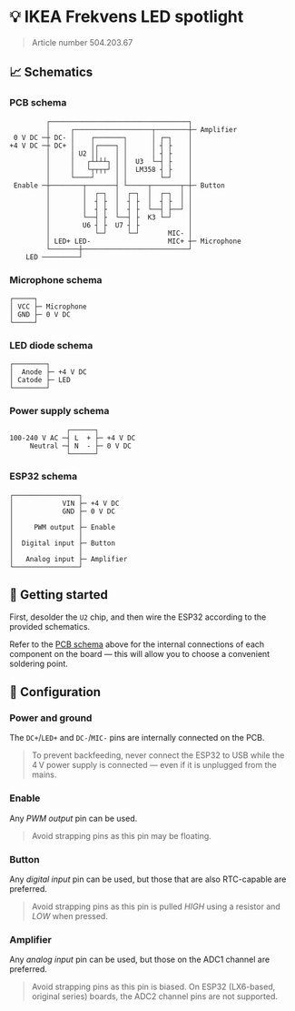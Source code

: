 # 💡 IKEA Frekvens LED spotlight

> Article number 504.203.67

## 📈 Schematics

### PCB schema

```text
         ┌──────────────────────────────────┐
         │     ┌───────────────────┬────────┼─ Amplifier
 0 V DC ─┼ DC- │    ┌───────┐      │ ┌─┐    │
+4 V DC ─┼ DC+ │    │┌────┐ │      │ ┤ ├    │
         │     │ U2 ││    │ │      │ ┤ ├    │
         │     │   ┌┴┴┴┴┐ │ │  U3  └─┤ ├    │
         │     │   └┬┬┬┬┘ │ │  LM358 ┤ ├    │
         │     └────┘     │ │        └─┘    │
 Enable ─┼────────┬───────┤ └─────┬───────┬─┼─ Button
         │        │  ┌─┐  │  ┌─┐  │  ┌─┐  │ │
         │        │  ┤ ├  │  ┤ ├  │  ┤ ├  │ │
         │        │  ┤ ├  │  ┤ ├  └──┤ ├──┘ │
         │        └──┤ ├  └──┤ ├  K3 └─┘    │
         │        U6 ┤ ├  U7 ┤ ├            │
         │           └─┘     └─┘       MIC- │
         │ LED+ LED-                   MIC+ ┼─ Microphone
         └───────┼──────────────────────────┘
    LED ─────────┘
```

### Microphone schema

```text
┌─────┐
│ VCC ├─ Microphone
│ GND ├─ 0 V DC
└─────┘
```

### LED diode schema

```text
┌────────┐
│  Anode ├─ +4 V DC
│ Catode ├─ LED
└────────┘
```

### Power supply schema

```text
              ┌──────┐
100-240 V AC ─┤ L  + ├─ +4 V DC
     Neutral ─┤ N  - ├─ 0 V DC
              └──────┘
```

### ESP32 schema

```text
┌────────────────┐
│            VIN ├─ +4 V DC
│            GND ├─ 0 V DC
│                │
│     PWM output ├─ Enable
│                │
│  Digital input ├─ Button
│                │
│   Analog input ├─ Amplifier
└────────────────┘
```

## 🚀 Getting started

First, desolder the `U2` chip, and then wire the ESP32 according to the provided schematics.

Refer to the [PCB schema](#pcb-schema) above for the internal connections of each component on the board — this will allow you to choose a convenient soldering point.

## 🔧 Configuration

### Power and ground

The `DC+`/`LED+` and `DC-`/`MIC-` pins are internally connected on the PCB.

> To prevent backfeeding, never connect the ESP32 to USB while the 4 V power supply is connected — even if it is unplugged from the mains.

### Enable

Any *PWM output* pin can be used.

> Avoid strapping pins as this pin may be floating.

### Button

Any *digital input* pin can be used, but those that are also RTC-capable are preferred.

> Avoid strapping pins as this pin is pulled *HIGH* using a resistor and *LOW* when pressed.

### Amplifier

Any *analog input* pin can be used, but those on the ADC1 channel are preferred.

> Avoid strapping pins as this pin is biased. On ESP32 (LX6-based, original series) boards, the ADC2 channel pins are not supported.
